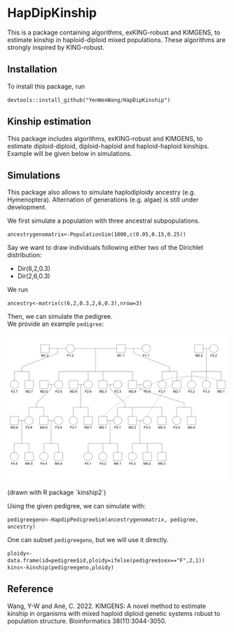 # HapDipKinship
This is a package containing algorithms, exKING-robust and KIMGENS, to estimate kinship in haploid-diploid mixed populations. These algorithms are strongly inspired by KING-robust. 

## Installation
To install this package, run
```{r}
devtools::install_github("YenWenWang/HapDipKinship")
```

## Kinship estimation
This package includes algorithms, exKING-robust and KIMGENS, to estimate diploid-diploid, diploid-haploid and haploid-haploid kinships.  
Example will be given below in simulations.

## Simulations
This package also allows to simulate haplodiploidy ancestry (e.g. Hymenoptera). Alternation of generations (e.g. algae) is still under development.

We first simulate a population with three ancestral subpopulations. 
```{r}
ancestrygenomatrix<-PopulationSim(1000,c(0.05,0.15,0.25))
```

Say we want to draw individuals following either two of the Dirichlet distribution:
- Dir(6,2,0.3)
- Dir(2,6,0.3)

We run
```{r}
ancestry<-matrix(c(6,2,0.3,2,6,0.3),nrow=3)
```

Then, we can simulate the pedigree.  
We provide an example `pedigree`:  
<p>
    <img src="fig/pedigree.png" alt="drawing" width="600"/>  
</p>
(drawn with R package `kinship2`)  

Using the given pedigree, we can simulate with:
```{r}
pedigreegeno<-HapdipPedigreeSim(ancestrygenomatrix, pedigree, ancestry)
```

One can subset `pedigreegeno`, but we will use it directly.
```{r}
ploidy<-data.frame(id=pedigree$id,ploidy=ifelse(pedigree$sex=="F",2,1))
kins<-kinship(pedigreegeno,ploidy)
```


## Reference
Wang, Y-W and Ané, C. 2022. KIMGENS: A novel method to estimate kinship in organisms with mixed haploid diploid genetic systems robust to population structure. Bioinformatics 38(11):3044-3050.